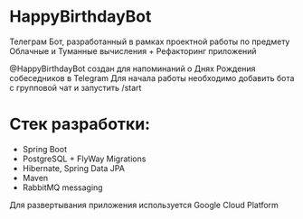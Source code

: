 # HappyBirthdayBot

Телеграм Бот, разработанный в рамках проектной работы по предмету Облачные и Туманные вычисления + Рефакторинг приложений  

@HappyBirthdayBot создан для напоминаний о Днях Рождения собеседников в Telegram
Для начала работы необходимо добавить бота с групповой чат и запустить /start
# Стек разработки:
 - Spring Boot
 - PostgreSQL + FlyWay Migrations
 - Hibernate, Spring Data JPA
 - Maven
 - RabbitMQ messaging

Для развертывания приложения используется Google Cloud Platform